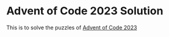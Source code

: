 # Advent of Code 2023 Solution
This is to solve the puzzles of [Advent of Code 2023](http://adventofcode.com)
